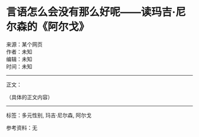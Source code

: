 # 言语怎么会没有那么好呢——读玛吉·尼尔森的《阿尔戈》

来源：某个网页  
作者：未知  
编辑：未知  
时间：未知  

---

正文：

（具体的正文内容）

---

标签：多元性别, 玛吉·尼尔森, 阿尔戈

参考资料：无